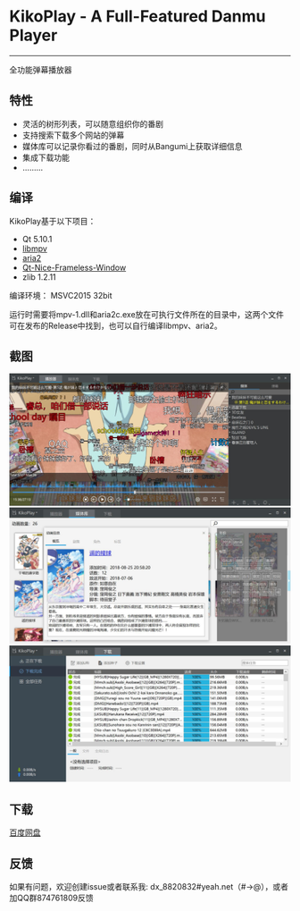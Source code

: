﻿# KikoPlay - A Full-Featured Danmu Player
---
全功能弹幕播放器

## 特性
 - 灵活的树形列表，可以随意组织你的番剧
 - 支持搜索下载多个网站的弹幕
 - 媒体库可以记录你看过的番剧，同时从Bangumi上获取详细信息
 - 集成下载功能
 - .........

## 编译

KikoPlay基于以下项目：

 - Qt 5.10.1
 - [libmpv](https://github.com/mpv-player/mpv)
 - [aria2](https://github.com/aria2/aria2)
 - [Qt-Nice-Frameless-Window](https://github.com/Bringer-of-Light/Qt-Nice-Frameless-Window)
 - zlib 1.2.11

编译环境：
MSVC2015 32bit

运行时需要将mpv-1.dll和aria2c.exe放在可执行文件所在的目录中，这两个文件可在发布的Release中找到，也可以自行编译libmpv、aria2。

## 截图

![](screenshot/KikoPlay1.jpg)
![](screenshot/KikoPlay2.jpg)
![](screenshot/KikoPlay3.jpg)

## 下载

[百度网盘](https://pan.baidu.com/s/1gyT0FU9rioaa77znhAUx2w)

## 反馈

如果有问题，欢迎创建issue或者联系我: dx_8820832#yeah.net（#→@），或者加QQ群874761809反馈
